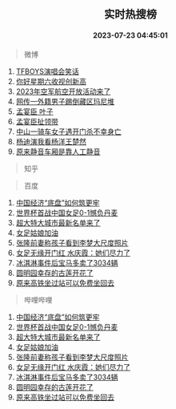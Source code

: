 <div align="center"><h2>实时热搜榜</h2><h4>2023-07-23 04:45:01</h4></div>

> 微博  

1. [TFBOYS演唱会笑话](https://s.weibo.com/weibo?q=%23TFBOYS%E6%BC%94%E5%94%B1%E4%BC%9A%E7%AC%91%E8%AF%9D%23&t=31&band_rank=1&Refer=top)<br />
2. [你好星期六收视创新高](https://s.weibo.com/weibo?q=%23%E4%BD%A0%E5%A5%BD%E6%98%9F%E6%9C%9F%E5%85%AD%E6%94%B6%E8%A7%86%E5%88%9B%E6%96%B0%E9%AB%98%23&t=31&band_rank=2&Refer=top)<br />
3. [2023年空军航空开放活动来了](https://s.weibo.com/weibo?q=%232023%E5%B9%B4%E7%A9%BA%E5%86%9B%E8%88%AA%E7%A9%BA%E5%BC%80%E6%94%BE%E6%B4%BB%E5%8A%A8%E6%9D%A5%E4%BA%86%23&t=31&band_rank=3&Refer=top)<br />
4. [网传一外籍男子踢倒藏区玛尼堆](https://s.weibo.com/weibo?q=%23%E7%BD%91%E4%BC%A0%E4%B8%80%E5%A4%96%E7%B1%8D%E7%94%B7%E5%AD%90%E8%B8%A2%E5%80%92%E8%97%8F%E5%8C%BA%E7%8E%9B%E5%B0%BC%E5%A0%86%23&t=31&band_rank=4&Refer=top)<br />
5. [孟宴臣 叶子](https://s.weibo.com/weibo?q=%E5%AD%9F%E5%AE%B4%E8%87%A3%20%E5%8F%B6%E5%AD%90&t=31&band_rank=5&Refer=top)<br />
6. [孟宴臣扯领带](https://s.weibo.com/weibo?q=%23%E5%AD%9F%E5%AE%B4%E8%87%A3%E6%89%AF%E9%A2%86%E5%B8%A6%23&t=31&band_rank=6&Refer=top)<br />
7. [中山一骑车女子遇开门杀不幸身亡](https://s.weibo.com/weibo?q=%23%E4%B8%AD%E5%B1%B1%E4%B8%80%E9%AA%91%E8%BD%A6%E5%A5%B3%E5%AD%90%E9%81%87%E5%BC%80%E9%97%A8%E6%9D%80%E4%B8%8D%E5%B9%B8%E8%BA%AB%E4%BA%A1%23&t=31&band_rank=7&Refer=top)<br />
8. [杨迪演我看杨洋王楚然](https://s.weibo.com/weibo?q=%23%E6%9D%A8%E8%BF%AA%E6%BC%94%E6%88%91%E7%9C%8B%E6%9D%A8%E6%B4%8B%E7%8E%8B%E6%A5%9A%E7%84%B6%23&t=31&band_rank=8&Refer=top)<br />
9. [原来静音车厢是靠人工静音](https://s.weibo.com/weibo?q=%23%E5%8E%9F%E6%9D%A5%E9%9D%99%E9%9F%B3%E8%BD%A6%E5%8E%A2%E6%98%AF%E9%9D%A0%E4%BA%BA%E5%B7%A5%E9%9D%99%E9%9F%B3%23&t=31&band_rank=9&Refer=top)<br />

> 知乎  


> 百度  

1. [中国经济“底盘”如何筑更牢](https://www.baidu.com/s?wd=%E4%B8%AD%E5%9B%BD%E7%BB%8F%E6%B5%8E%E2%80%9C%E5%BA%95%E7%9B%98%E2%80%9D%E5%A6%82%E4%BD%95%E7%AD%91%E6%9B%B4%E7%89%A2&sa=fyb_news&rsv_dl=fyb_news)<br />
2. [世界杯首战中国女足0-1憾负丹麦](https://www.baidu.com/s?wd=%E4%B8%96%E7%95%8C%E6%9D%AF%E9%A6%96%E6%88%98%E4%B8%AD%E5%9B%BD%E5%A5%B3%E8%B6%B30-1%E6%86%BE%E8%B4%9F%E4%B8%B9%E9%BA%A6&sa=fyb_news&rsv_dl=fyb_news)<br />
3. [超大特大城市最新名单来了](https://www.baidu.com/s?wd=%E8%B6%85%E5%A4%A7%E7%89%B9%E5%A4%A7%E5%9F%8E%E5%B8%82%E6%9C%80%E6%96%B0%E5%90%8D%E5%8D%95%E6%9D%A5%E4%BA%86&sa=fyb_news&rsv_dl=fyb_news)<br />
4. [女足姑娘加油](https://www.baidu.com/s?wd=%E5%A5%B3%E8%B6%B3%E5%A7%91%E5%A8%98%E5%8A%A0%E6%B2%B9&sa=fyb_news&rsv_dl=fyb_news)<br />
5. [张隆前妻称孩子看到李梦大尺度照片](https://www.baidu.com/s?wd=%E5%BC%A0%E9%9A%86%E5%89%8D%E5%A6%BB%E7%A7%B0%E5%AD%A9%E5%AD%90%E7%9C%8B%E5%88%B0%E6%9D%8E%E6%A2%A6%E5%A4%A7%E5%B0%BA%E5%BA%A6%E7%85%A7%E7%89%87&sa=fyb_news&rsv_dl=fyb_news)<br />
6. [女足无缘开门红 水庆霞：她们尽力了](https://www.baidu.com/s?wd=%E5%A5%B3%E8%B6%B3%E6%97%A0%E7%BC%98%E5%BC%80%E9%97%A8%E7%BA%A2+%E6%B0%B4%E5%BA%86%E9%9C%9E%EF%BC%9A%E5%A5%B9%E4%BB%AC%E5%B0%BD%E5%8A%9B%E4%BA%86&sa=fyb_news&rsv_dl=fyb_news)<br />
7. [冰淇淋事件后宝马多卖了3034辆](https://www.baidu.com/s?wd=%E5%86%B0%E6%B7%87%E6%B7%8B%E4%BA%8B%E4%BB%B6%E5%90%8E%E5%AE%9D%E9%A9%AC%E5%A4%9A%E5%8D%96%E4%BA%863034%E8%BE%86&sa=fyb_news&rsv_dl=fyb_news)<br />
8. [圆明园幸存的古莲开花了](https://www.baidu.com/s?wd=%E5%9C%86%E6%98%8E%E5%9B%AD%E5%B9%B8%E5%AD%98%E7%9A%84%E5%8F%A4%E8%8E%B2%E5%BC%80%E8%8A%B1%E4%BA%86&sa=fyb_news&rsv_dl=fyb_news)<br />
9. [原来高铁坐过站可以免费坐回去](https://www.baidu.com/s?wd=%E5%8E%9F%E6%9D%A5%E9%AB%98%E9%93%81%E5%9D%90%E8%BF%87%E7%AB%99%E5%8F%AF%E4%BB%A5%E5%85%8D%E8%B4%B9%E5%9D%90%E5%9B%9E%E5%8E%BB&sa=fyb_news&rsv_dl=fyb_news)<br />

> 哔哩哔哩  

1. [中国经济“底盘”如何筑更牢](https://www.baidu.com/s?wd=%E4%B8%AD%E5%9B%BD%E7%BB%8F%E6%B5%8E%E2%80%9C%E5%BA%95%E7%9B%98%E2%80%9D%E5%A6%82%E4%BD%95%E7%AD%91%E6%9B%B4%E7%89%A2&sa=fyb_news&rsv_dl=fyb_news)<br />
2. [世界杯首战中国女足0-1憾负丹麦](https://www.baidu.com/s?wd=%E4%B8%96%E7%95%8C%E6%9D%AF%E9%A6%96%E6%88%98%E4%B8%AD%E5%9B%BD%E5%A5%B3%E8%B6%B30-1%E6%86%BE%E8%B4%9F%E4%B8%B9%E9%BA%A6&sa=fyb_news&rsv_dl=fyb_news)<br />
3. [超大特大城市最新名单来了](https://www.baidu.com/s?wd=%E8%B6%85%E5%A4%A7%E7%89%B9%E5%A4%A7%E5%9F%8E%E5%B8%82%E6%9C%80%E6%96%B0%E5%90%8D%E5%8D%95%E6%9D%A5%E4%BA%86&sa=fyb_news&rsv_dl=fyb_news)<br />
4. [女足姑娘加油](https://www.baidu.com/s?wd=%E5%A5%B3%E8%B6%B3%E5%A7%91%E5%A8%98%E5%8A%A0%E6%B2%B9&sa=fyb_news&rsv_dl=fyb_news)<br />
5. [张隆前妻称孩子看到李梦大尺度照片](https://www.baidu.com/s?wd=%E5%BC%A0%E9%9A%86%E5%89%8D%E5%A6%BB%E7%A7%B0%E5%AD%A9%E5%AD%90%E7%9C%8B%E5%88%B0%E6%9D%8E%E6%A2%A6%E5%A4%A7%E5%B0%BA%E5%BA%A6%E7%85%A7%E7%89%87&sa=fyb_news&rsv_dl=fyb_news)<br />
6. [女足无缘开门红 水庆霞：她们尽力了](https://www.baidu.com/s?wd=%E5%A5%B3%E8%B6%B3%E6%97%A0%E7%BC%98%E5%BC%80%E9%97%A8%E7%BA%A2+%E6%B0%B4%E5%BA%86%E9%9C%9E%EF%BC%9A%E5%A5%B9%E4%BB%AC%E5%B0%BD%E5%8A%9B%E4%BA%86&sa=fyb_news&rsv_dl=fyb_news)<br />
7. [冰淇淋事件后宝马多卖了3034辆](https://www.baidu.com/s?wd=%E5%86%B0%E6%B7%87%E6%B7%8B%E4%BA%8B%E4%BB%B6%E5%90%8E%E5%AE%9D%E9%A9%AC%E5%A4%9A%E5%8D%96%E4%BA%863034%E8%BE%86&sa=fyb_news&rsv_dl=fyb_news)<br />
8. [圆明园幸存的古莲开花了](https://www.baidu.com/s?wd=%E5%9C%86%E6%98%8E%E5%9B%AD%E5%B9%B8%E5%AD%98%E7%9A%84%E5%8F%A4%E8%8E%B2%E5%BC%80%E8%8A%B1%E4%BA%86&sa=fyb_news&rsv_dl=fyb_news)<br />
9. [原来高铁坐过站可以免费坐回去](https://www.baidu.com/s?wd=%E5%8E%9F%E6%9D%A5%E9%AB%98%E9%93%81%E5%9D%90%E8%BF%87%E7%AB%99%E5%8F%AF%E4%BB%A5%E5%85%8D%E8%B4%B9%E5%9D%90%E5%9B%9E%E5%8E%BB&sa=fyb_news&rsv_dl=fyb_news)<br />
